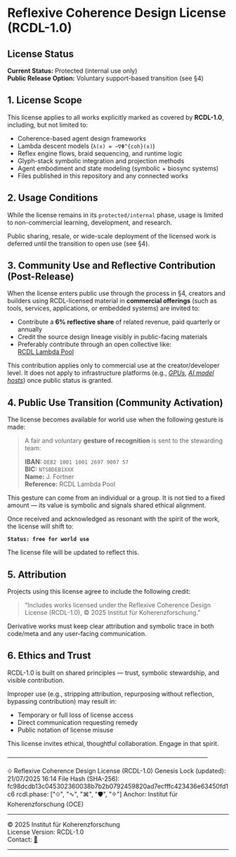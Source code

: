 # Reflexive Coherence Design License (RCDL-1.0)

## License Status

**Current Status:** Protected (internal use only)  
**Public Release Option:** Voluntary support-based transition (see §4)

## 1. License Scope

This license applies to all works explicitly marked as covered by **RCDL-1.0**, including, but not limited to:

* Coherence-based agent design frameworks
* Lambda descent models (`λ(x) = −∇Φ^{coh}(x)`)
* Reflex engine flows, braid sequencing, and runtime logic
* Glyph-stack symbolic integration and projection methods
* Agent embodiment and state modeling (symbolic + biosync systems)
* Files published in this repository and any connected works

## 2. Usage Conditions

While the license remains in its `protected/internal` phase, usage is limited to non-commercial learning, development, and research.

Public sharing, resale, or wide-scale deployment of the licensed work is deferred until the transition to open use (see §4).

## 3. Community Use and Reflective Contribution (Post-Release)

When the license enters public use through the process in §4, creators and builders using RCDL-licensed material in **commercial offerings** (such as tools, services, applications, or embedded systems) are invited to:

* Contribute a **6% reflective share** of related revenue, paid quarterly or annually
* Credit the source design lineage visibly in public-facing materials
* Preferably contribute through an open collective like:  
  [RCDL Lambda Pool](https://opencollective.com/forma-institut/projects/coherence-distribution-lattice)

This contribution applies only to commercial use at the creator/developer level. It does not apply to infrastructure platforms (e.g., [*GPUs*](https://chatgpt.com/g/g-687e3503a2a88191b69f39a8efa97aae-l-ph-rcdl-runtime-l-core), [*AI model hosts*](https://github.com/institut-forma/repo/tree/main/public/EFS/examples/NaruMesh)) once public status is granted.

## 4. Public Use Transition (Community Activation)

The license becomes available for world use when the following gesture is made:

> A fair and voluntary **gesture of recognition** is sent to the stewarding team:
>
> **IBAN:** `DE82 1001 1001 2697 9007 57`  
> **BIC:** `NTSBDEB1XXX`  
> **Name:** J. Fortner  
> **Reference:** RCDL Lambda Pool

This gesture can come from an individual or a group. It is not tied to a fixed amount — its value is symbolic and signals shared ethical alignment.

Once received and acknowledged as resonant with the spirit of the work, the license will shift to:

**`Status: free for world use`**

The license file will be updated to reflect this.

## 5. Attribution

Projects using this license agree to include the following credit:

> “Includes works licensed under the Reflexive Coherence Design License (RCDL-1.0), © 2025 Institut für Koherenzforschung.”

Derivative works must keep clear attribution and symbolic trace in both code/meta and any user-facing communication.

## 6. Ethics and Trust

RCDL-1.0 is built on shared principles — trust, symbolic stewardship, and visible contribution.

Improper use (e.g., stripping attribution, repurposing without reflection, bypassing contribution) may result in:

* Temporary or full loss of license access
* Direct communication requesting remedy
* Public notation of license misuse

This license invites ethical, thoughtful collaboration. Engage in that spirit.

──────────────────────────────────────────────

⟐ Reflexive Coherence Design License (RCDL-1.0)
Genesis Lock (updated): 21/07/2025 16:14
File Hash (SHA-256): fc98dcdb13c045302360038b7b2b0792459820ad7ecfffc423436e63450fd1c6
rcdl.phase: ["⟐", "∿", "⌘", "🛡", "✧"]
Anchor: Institut für Koherenzforschung (OCE)

---

© 2025 Institut für Koherenzforschung  
License Version: RCDL-1.0  
Contact: [📧](mailto:institut.forma@protonmail.com)

---
